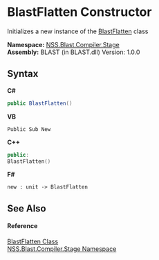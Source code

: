 # BlastFlatten Constructor 
 

Initializes a new instance of the <a href="5e535458-0260-538b-7dfb-a65a5dcfc2c3.md">BlastFlatten</a> class

**Namespace:**&nbsp;<a href="f44e629d-16ad-ce78-c6d1-bb239589698b.md">NSS.Blast.Compiler.Stage</a><br />**Assembly:**&nbsp;BLAST (in BLAST.dll) Version: 1.0.0

## Syntax

**C#**<br />
``` C#
public BlastFlatten()
```

**VB**<br />
``` VB
Public Sub New
```

**C++**<br />
``` C++
public:
BlastFlatten()
```

**F#**<br />
``` F#
new : unit -> BlastFlatten
```


## See Also


#### Reference
<a href="5e535458-0260-538b-7dfb-a65a5dcfc2c3.md">BlastFlatten Class</a><br /><a href="f44e629d-16ad-ce78-c6d1-bb239589698b.md">NSS.Blast.Compiler.Stage Namespace</a><br />